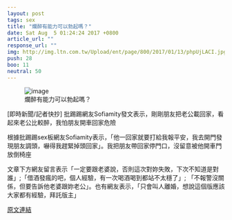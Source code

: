 ```yaml
---
layout: post
tags: sex
title: "爛醉有能力可以勃起嗎？"
date: Sat Aug  5 01:24:24 2017 +0800
article_url: ""
response_url: ""
img: http://img.ltn.com.tw/Upload/ent/page/800/2017/01/13/phpUjLACI.jpg
push: 28
boo: 11
neutral: 50
---
```


<figure>
<img src="http://img.ltn.com.tw/Upload/ent/page/800/2017/01/13/phpUjLACI.jpg" alt="image">
<figcaption>
爛醉有能力可以勃起嗎？
</figcaption>
</figure>



[即時新聞/記者快抄] 批踢踢網友Sofiamity發文表示，剛剛朋友把老公載回家，看起來老公比較醉，我怕朋友開車回家危險

根據批踢踢sex板網友Sofiamity表示，「他一回家就要打給我報平安，我去開門發現朋友調頭，嚇得我趕緊掉頭回家」。我把朋友帶回家停門口，沒留意被他開車門放倒椅座

文章下方網友留言表示「一定要跟老婆說，否則這次對妳失敗，下次不知道是對誰」;「借酒發瘋的吧，個人經驗，有一次喝酒喝到都站不太穩了」; 「不報警沒關係，但要告訴他老婆跟妳老公」。也有網友表示，「只會叫人離婚，想說這個版應該大家都有經驗，拜託版主」

<a href = "https://www.ptt.cc/bbs/sex/M.1501867467.A.021.html">原文連結</a>

